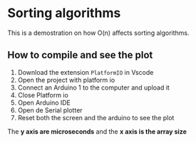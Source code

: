 # Sorting algorithms

This is a demostration on how O(n) affects sorting algorithms. 

## How to compile and see the plot

1. Download the extension `PlatformIO` in Vscode
2. Open the project with platform io
3. Connect an Arduino 1 to the computer and upload it
4. Close Platform io
4. Open Arduino IDE
4. Open de Serial plotter
4. Reset both the screen and the arduino to see the plot 

The **y axis are microseconds** and the **x axis is the array size**
